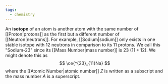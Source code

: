 ```yaml
---
tags:
  - chemistry
---
```

An **isotope** of an atom is another atom with the same number of [[Proton|protons]] as the first but a different number of [[Neutron|neutrons]]. For example, [[Sodium|sodium]] only exists in one stable isotope with 12 neutrons in comparison to its 11 protons. We call this "Sodium-23" since its [[Mass Number|mass number]] is $23$ ($11+12$). We might denote this as
$$
\ce{^{23}_{11}Na}
$$
where the [[Atomic Number|atomic number]] $Z$ is written as a subscript and the mass number $A$ is a superscript.